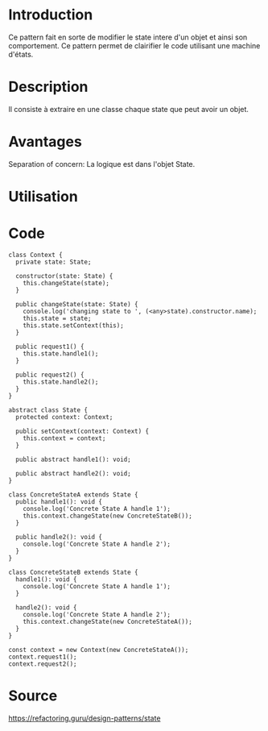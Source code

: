 # Introduction
Ce pattern fait en sorte de modifier le state intere d'un objet et ainsi son comportement.
Ce pattern permet de clairifier le code utilisant une machine d'états.
# Description
Il consiste à extraire en une classe chaque state que peut avoir un objet.
# Avantages
Separation of concern: La logique est dans l'objet State.
# Utilisation

# Code
```TS
class Context {
  private state: State;

  constructor(state: State) {
    this.changeState(state);
  }

  public changeState(state: State) {
    console.log('changing state to ', (<any>state).constructor.name);
    this.state = state;
    this.state.setContext(this);
  }

  public request1() {
    this.state.handle1();
  }

  public request2() {
    this.state.handle2();
  }
}

abstract class State {
  protected context: Context;

  public setContext(context: Context) {
    this.context = context;
  }

  public abstract handle1(): void;

  public abstract handle2(): void;
}

class ConcreteStateA extends State {
  public handle1(): void {
    console.log('Concrete State A handle 1');
    this.context.changeState(new ConcreteStateB());
  }

  public handle2(): void {
    console.log('Concrete State A handle 2');
  }
}

class ConcreteStateB extends State {
  handle1(): void {
    console.log('Concrete State A handle 1');
  }

  handle2(): void {
    console.log('Concrete State A handle 2');
    this.context.changeState(new ConcreteStateA());
  }
}

const context = new Context(new ConcreteStateA());
context.request1();
context.request2();
```
# Source

https://refactoring.guru/design-patterns/state
